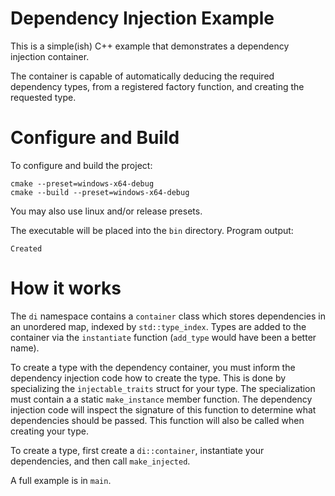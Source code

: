 # Dependency Injection Example

This is a simple(ish) C++ example that demonstrates a dependency injection
container.

The container is capable of automatically deducing the required dependency
types, from a registered factory function, and creating the requested type.


# Configure and Build

To configure and build the project:

```
cmake --preset=windows-x64-debug
cmake --build --preset=windows-x64-debug
```

You may also use linux and/or release presets.

The executable will be placed into the `bin` directory. Program output:

```
Created
```

# How it works

The `di` namespace contains a `container` class which stores dependencies
in an unordered map, indexed by `std::type_index`. Types are added to the
container via the `instantiate` function (`add_type` would have been a
better name).

To create a type with the dependency container, you must inform the
dependency injection code how to create the type. This is done by
specializing the `injectable_traits` struct for your type. The
specialization must contain a a static `make_instance` member function.
The dependency injection code will inspect the signature of this function
to determine what dependencies should be passed. This function will also
be called when creating your type.

To create a type, first create a `di::container`, instantiate your
dependencies, and then call `make_injected`.

A full example is in `main`.
